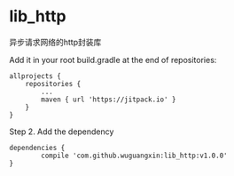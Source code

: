 # lib_http
异步请求网络的http封装库


Add it in your root build.gradle at the end of repositories:

	allprojects {
		repositories {
			...
			maven { url 'https://jitpack.io' }
		}
	}
  

Step 2. Add the dependency

	dependencies {
	        compile 'com.github.wuguangxin:lib_http:v1.0.0'
	}
